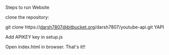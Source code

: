 Steps to run Website

clone the repository:

git clone https://darsh7807@bitbucket.org/darsh7807/youtube-api.git YAPI

Add APIKEY key in setup.js

Open index.html in browser.
That's it!!